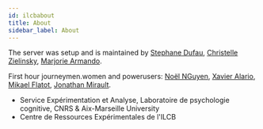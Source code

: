 ```yaml
---
id: ilcbabout
title: About
sidebar_label: About
---
```


The server was setup and is maintained by [Stephane Dufau](https://lpc.univ-amu.fr/fr/profile/dufau-stephane), [Christelle Zielinsky](http://www.lpl-aix.fr/contact/christelle-zielinski/), [Marjorie Armando](https://fr.linkedin.com/in/marjorie-armando-97a604173).

First hour journeymen.women and powerusers: [Noël NGuyen](http://www.lpl-aix.fr/contact/noel-nguyen/), [Xavier Alario](https://lpc.univ-amu.fr/fr/profile/alario-francois-xavier), [Mikael Flatot](https://fr.linkedin.com/in/mikael-flatot-blin-5a3a33103), [Jonathan Mirault](https://lpc.univ-amu.fr/fr/profile/mirault-jonathan).

- Service Expérimentation et Analyse, Laboratoire de psychologie cognitive, CNRS & Aix-Marseille University
- Centre de Ressources Expérimentales de l'ILCB
